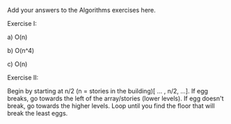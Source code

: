 Add your answers to the Algorithms exercises here.

Exercise I:

a) O(n)

b) O(n^4)

c) O(n)

Exercise II:

Begin by starting at n/2 (n = stories in the building)[ ... , n/2, ...]. If egg breaks, go towards the left of the array/stories (lower levels). If egg doesn't break, go towards the higher levels. Loop until you find the floor that will break the least eggs. 

